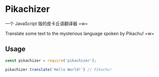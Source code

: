 # Pikachizer

一个 JavaScript 版的皮卡丘语翻译器 =w=

Translate some text to the mysterious language spoken by Pikachu! =w=

## Usage

```js
const pikachizer = require('pikachizer');

pikachizer.translate('Hello World!') // Pikachu!
```
